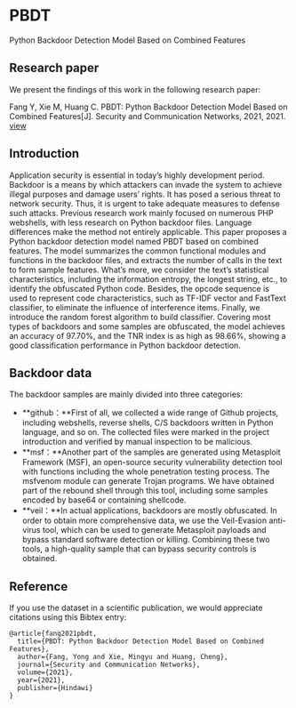 # PBDT
Python Backdoor Detection Model Based on Combined Features

## Research paper

We present the findings of this work in the following research paper:

Fang Y, Xie M, Huang C. PBDT: Python Backdoor Detection Model Based on Combined Features[J]. Security and Communication Networks, 2021, 2021. [view](https://www.hindawi.com/journals/scn/2021/9923234/)

## Introduction

Application security is essential in today’s highly development period. Backdoor is a means by which attackers can invade the system to achieve illegal purposes and damage users’ rights. It has posed a serious threat to network security. Thus, it is urgent to take adequate measures to defense such attacks. Previous research work mainly focused on numerous PHP webshells, with less research on Python backdoor files. Language differences make the method not entirely applicable. This paper proposes a Python backdoor detection model named PBDT based on combined features. The model summarizes the common functional modules and functions in the backdoor files, and extracts the number of calls in the text to form sample features. What’s more, we consider the text’s statistical characteristics, including the information entropy, the longest string, etc., to identify the obfuscated Python code. Besides, the opcode sequence is used to represent code characteristics, such as TF-IDF vector and FastText classifier, to eliminate the influence of interference items. Finally, we introduce the random forest algorithm to build classifier. Covering most types of backdoors and some samples are obfuscated, the model achieves an accuracy of 97.70%, and the TNR index is as high as 98.66%, showing a good classification performance in Python backdoor detection.

## Backdoor data

The backdoor samples are mainly divided into three categories:

- **github：**First of all, we collected a wide range of Github projects, including webshells, reverse shells, C/S backdoors written in Python language, and so on. The collected files were marked in the project introduction and verified by manual inspection to be malicious.
- **msf：**Another part of the samples are generated using Metasploit Framework (MSF), an open-source security vulnerability detection tool with functions including the whole penetration testing process. The msfvenom module can generate Trojan programs. We have obtained part of the rebound shell through this tool, including some samples encoded by base64 or containing shellcode.
- **veil：**In actual applications, backdoors are mostly obfuscated. In order to obtain more comprehensive data, we use the Veil-Evasion anti-virus tool, which can be used to generate Metasploit payloads and bypass standard software detection or killing. Combining these two tools, a high-quality sample that can bypass security controls is obtained.

## Reference

If you use the dataset in a scientific publication, we would appreciate citations using this Bibtex entry:

```
@article{fang2021pbdt,
  title={PBDT: Python Backdoor Detection Model Based on Combined Features},
  author={Fang, Yong and Xie, Mingyu and Huang, Cheng},
  journal={Security and Communication Networks},
  volume={2021},
  year={2021},
  publisher={Hindawi}
}
```

